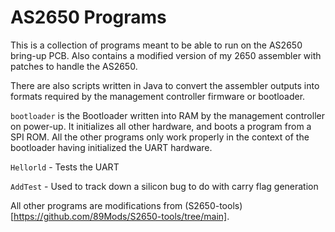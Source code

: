 # AS2650 Programs
This is a collection of programs meant to be able to run on the AS2650 bring-up PCB.
Also contains a modified version of my 2650 assembler with patches to handle the AS2650.

There are also scripts written in Java to convert the assembler outputs into formats required by the management controller firmware or bootloader.

`bootloader` is the Bootloader written into RAM by the management controller on power-up. It initializes all other hardware, and boots a program from a SPI ROM.
All the other programs only work properly in the context of the bootloader having initialized the UART hardware.

`Hellorld` - Tests the UART

`AddTest` - Used to track down a silicon bug to do with carry flag generation

All other programs are modifications from (S2650-tools)[https://github.com/89Mods/S2650-tools/tree/main].
